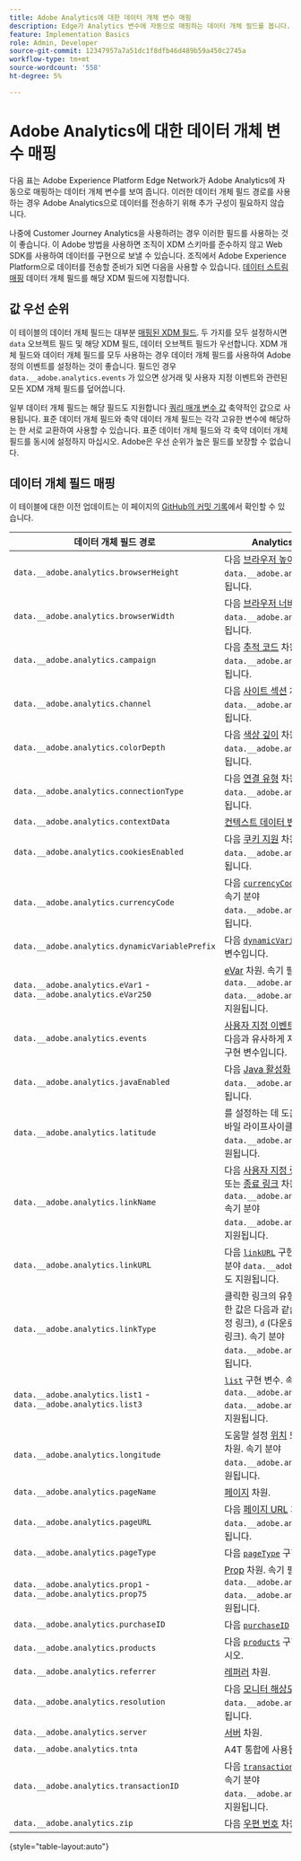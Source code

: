 ```yaml
---
title: Adobe Analytics에 대한 데이터 개체 변수 매핑
description: Edge가 Analytics 변수에 자동으로 매핑하는 데이터 개체 필드를 봅니다.
feature: Implementation Basics
role: Admin, Developer
source-git-commit: 12347957a7a51dc1f8dfb46d489b59a450c2745a
workflow-type: tm+mt
source-wordcount: '558'
ht-degree: 5%

---
```


# Adobe Analytics에 대한 데이터 개체 변수 매핑

다음 표는 Adobe Experience Platform Edge Network가 Adobe Analytics에 자동으로 매핑하는 데이터 개체 변수를 보여 줍니다. 이러한 데이터 개체 필드 경로를 사용하는 경우 Adobe Analytics으로 데이터를 전송하기 위해 추가 구성이 필요하지 않습니다.

나중에 Customer Journey Analytics을 사용하려는 경우 이러한 필드를 사용하는 것이 좋습니다. 이 Adobe 방법을 사용하면 조직이 XDM 스키마를 준수하지 않고 Web SDK를 사용하여 데이터를 구현으로 보낼 수 있습니다. 조직에서 Adobe Experience Platform으로 데이터를 전송할 준비가 되면 다음을 사용할 수 있습니다. [데이터 스트림 매핑](https://experienceleague.adobe.com/docs/experience-platform/datastreams/data-prep.html#mapping) 데이터 개체 필드를 해당 XDM 필드에 지정합니다.

## 값 우선 순위

이 테이블의 데이터 개체 필드는 대부분 [매핑된 XDM 필드](xdm-var-mapping.md). 두 가지를 모두 설정하시면 `data` 오브젝트 필드 및 해당 XDM 필드, 데이터 오브젝트 필드가 우선합니다. XDM 개체 필드와 데이터 개체 필드를 모두 사용하는 경우 데이터 개체 필드를 사용하여 Adobe 정의 이벤트를 설정하는 것이 좋습니다. 필드인 경우 `data.__adobe.analytics.events` 가 있으면 상거래 및 사용자 지정 이벤트와 관련된 모든 XDM 개체 필드를 덮어씁니다.

일부 데이터 개체 필드는 해당 필드도 지원합니다 [쿼리 매개 변수 값](../validate/query-parameters.md) 축약적인 값으로 사용됩니다. 표준 데이터 개체 필드와 축약 데이터 개체 필드는 각각 고유한 변수에 해당하는 한 서로 교환하여 사용할 수 있습니다. 표준 데이터 개체 필드와 각 축약 데이터 개체 필드를 동시에 설정하지 마십시오. Adobe은 우선 순위가 높은 필드를 보장할 수 없습니다.

## 데이터 개체 필드 매핑

이 테이블에 대한 이전 업데이트는 이 페이지의 [GitHub의 커밋 기록](https://github.com/AdobeDocs/analytics.en/commits/main/help/implement/aep-edge/data-var-mapping.md)에서 확인할 수 있습니다.

| 데이터 개체 필드 경로 | Analytics 변수 및 설명 |
| --- | --- |
| `data.__adobe.analytics.browserHeight` | 다음 [브라우저 높이](../../components/dimensions/browser-height.md) 차원. 속기 분야 `data.__adobe.analytics.bh` 도 지원됩니다. |
| `data.__adobe.analytics.browserWidth` | 다음 [브라우저 너비](../../components/dimensions/browser-width.md) 차원. 속기 분야 `data.__adobe.analytics.bw` 도 지원됩니다. |
| `data.__adobe.analytics.campaign` | 다음 [추적 코드](../../components/dimensions/tracking-code.md) 차원. 속기 분야 `data.__adobe.analytics.v0` 도 지원됩니다. |
| `data.__adobe.analytics.channel` | 다음 [사이트 섹션](../../components/dimensions/site-section.md) 차원. 속기 분야 `data.__adobe.analytics.ch` 도 지원됩니다. |
| `data.__adobe.analytics.colorDepth` | 다음 [색상 깊이](../../components/dimensions/color-depth.md) 차원. 속기 분야 `data.__adobe.analytics.c` 도 지원됩니다. |
| `data.__adobe.analytics.connectionType` | 다음 [연결 유형](../../components/dimensions/connection-type.md) 차원. 속기 분야 `data.__adobe.analytics.ct` 도 지원됩니다. |
| `data.__adobe.analytics.contextData` | [컨텍스트 데이터 변수](/help/implement/vars/page-vars/contextdata.md). |
| `data.__adobe.analytics.cookiesEnabled` | 다음 [쿠키 지원](../../components/dimensions/cookie-support.md) 차원. 속기 분야 `data.__adobe.analytics.k` 도 지원됩니다. |
| `data.__adobe.analytics.currencyCode` | 다음 [`currencyCode`](../vars/config-vars/currencycode.md) 구현 변수입니다. 속기 분야 `data.__adobe.analytics.cc` 도 지원됩니다. |
| `data.__adobe.analytics.dynamicVariablePrefix` | 다음 [`dynamicVariablePrefix`](../vars/config-vars/dynamicvariableprefix.md) 구현 변수입니다. |
| `data.__adobe.analytics.eVar1` - `data.__adobe.analytics.eVar250` | [eVar](../../components/dimensions/evar.md) 차원. 속기 필드 `data.__adobe.analytics.v1` - `data.__adobe.analytics.v250` 도 지원됩니다. |
| `data.__adobe.analytics.events` | [사용자 지정 이벤트](../../components/metrics/custom-events.md). 이 필드의 형식을 다음과 유사하게 지정합니다. [`events`](../vars/page-vars/events/events-overview.md) 구현 변수입니다. |
| `data.__adobe.analytics.javaEnabled` | 다음 [Java 활성화](../../components/dimensions/java-enabled.md) 차원. 속기 분야 `data.__adobe.analytics.v` 도 지원됩니다. |
| `data.__adobe.analytics.latitude` | 를 설정하는 데 도움이 됩니다. [위치](../../components/dimensions/lifecycle-dimensions.md) 모바일 라이프사이클 차원. 속기 분야 `data.__adobe.analytics.lat` 도 지원됩니다. |
| `data.__adobe.analytics.linkName` | 다음 [사용자 지정 링크](../../components/dimensions/custom-link.md), [다운로드 링크](../../components/dimensions/download-link.md), 또는 [종료 링크](../../components/dimensions/exit-link.md) 차원, 의 값에 따라 다름 `data.__adobe.analytics.linkType`. 속기 분야 `data.__adobe.analytics.pev2` 도 지원됩니다. |
| `data.__adobe.analytics.linkURL` | 다음 [`linkURL`](../vars/config-vars/linkurl.md) 구현 변수입니다. 속기 분야 `data.__adobe.analytics.pev1` 도 지원됩니다. |
| `data.__adobe.analytics.linkType` | 클릭한 링크의 유형을 결정합니다. 유효한 값은 다음과 같습니다 `o` (사용자 지정 링크), `d` (다운로드 링크) 및 `e` (종료 링크). 속기 분야 `data.__adobe.analytics.pe` 도 지원됩니다. |
| `data.__adobe.analytics.list1` - `data.__adobe.analytics.list3` | [`list`](/help/implement/vars/page-vars/list.md) 구현 변수. 속기 필드 `data.__adobe.analytics.l1` - `data.__adobe.analytics.list3` 도 지원됩니다. |
| `data.__adobe.analytics.longitude` | 도움말 설정 [위치](../../components/dimensions/lifecycle-dimensions.md) 모바일 라이프사이클 차원. 속기 분야 `data.__adobe.analytics.lon` 도 지원됩니다. |
| `data.__adobe.analytics.pageName` | [페이지](/help/components/dimensions/page.md) 차원. |
| `data.__adobe.analytics.pageURL` | 다음 [페이지 URL](/help/components/dimensions/page-url.md) 차원. 속기 분야 `data.__adobe.analytics.g` 도 지원됩니다. |
| `data.__adobe.analytics.pageType` | 다음 [`pageType`](../vars/page-vars/pagetype.md) 구현 변수입니다. |
| `data.__adobe.analytics.prop1` - `data.__adobe.analytics.prop75` | [Prop](../../components/dimensions/prop.md) 차원. 속기 필드 `data.__adobe.analytics.c1` - `data.__adobe.analytics.c75` 도 지원됩니다. |
| `data.__adobe.analytics.purchaseID` | 다음 [`purchaseID`](../vars/page-vars/purchaseid.md) 구현 변수입니다. |
| `data.__adobe.analytics.products` | 다음 [`products`](../vars/page-vars/products.md) 구현 변수를 참조하십시오. |
| `data.__adobe.analytics.referrer` | [레퍼러](/help/components/dimensions/referrer.md) 차원. |
| `data.__adobe.analytics.resolution` | 다음 [모니터 해상도](../../components/dimensions/monitor-resolution.md) 차원. 속기 분야 `data.__adobe.analytics.s` 도 지원됩니다. |
| `data.__adobe.analytics.server` | [서버](/help/components/dimensions/server.md) 차원. |
| `data.__adobe.analytics.tnta` | A4T 통합에 사용됩니다. |
| `data.__adobe.analytics.transactionID` | 다음 [`transactionID`](../vars/page-vars/transactionid.md) 구현 변수입니다. 속기 분야 `data.__adobe.analytics.xact` 도 지원됩니다. |
| `data.__adobe.analytics.zip` | 다음 [우편 번호](../../components/dimensions/zip-code.md) 차원. |

{style="table-layout:auto"}
